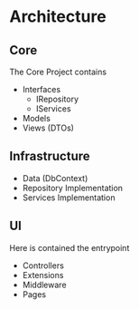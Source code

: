 # Architecture

## Core

The Core Project contains 

- Interfaces
  - IRepository
  - IServices
- Models
- Views (DTOs)

## Infrastructure

- Data (DbContext)
- Repository Implementation
- Services Implementation

## UI

Here is contained the entrypoint

- Controllers
- Extensions
- Middleware
- Pages
